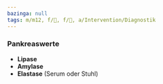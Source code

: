 ```yaml
---
bazinga: null
tags: m/m12, f/💩, f/🥼, a/Intervention/Diagnostik
---
```

### Pankreaswerte
- **Lipase**
- **Amylase**
- **Elastase** (Serum oder Stuhl)